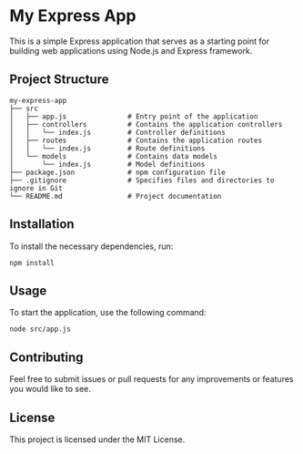 # My Express App

This is a simple Express application that serves as a starting point for building web applications using Node.js and Express framework.

## Project Structure

```
my-express-app
├── src
│   ├── app.js               # Entry point of the application
│   ├── controllers          # Contains the application controllers
│   │   └── index.js         # Controller definitions
│   ├── routes               # Contains the application routes
│   │   └── index.js         # Route definitions
│   └── models               # Contains data models
│       └── index.js         # Model definitions
├── package.json             # npm configuration file
├── .gitignore               # Specifies files and directories to ignore in Git
└── README.md                # Project documentation
```

## Installation

To install the necessary dependencies, run:

```
npm install
```

## Usage

To start the application, use the following command:

```
node src/app.js
```

## Contributing

Feel free to submit issues or pull requests for any improvements or features you would like to see.

## License

This project is licensed under the MIT License.